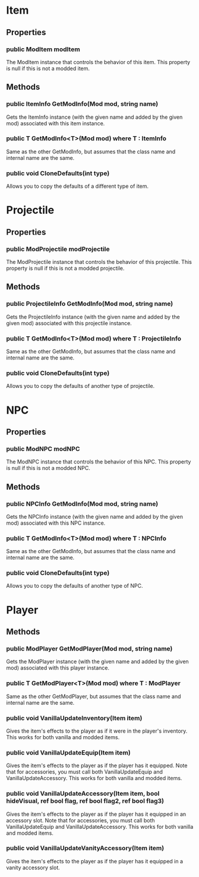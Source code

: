 # Item

## Properties

### public ModItem modItem

The ModItem instance that controls the behavior of this item. This property is null if this is not a modded item.

## Methods

### public ItemInfo GetModInfo(Mod mod, string name)

Gets the ItemInfo instance (with the given name and added by the given mod) associated with this item instance.

### public T GetModInfo\<T\>(Mod mod) where T : ItemInfo

Same as the other GetModInfo, but assumes that the class name and internal name are the same.

### public void CloneDefaults(int type)

Allows you to copy the defaults of a different type of item.

# Projectile

## Properties

### public ModProjectile modProjectile

The ModProjectile instance that controls the behavior of this projectile. This property is null if this is not a modded projectile.

## Methods

### public ProjectileInfo GetModInfo(Mod mod, string name)

Gets the ProjectileInfo instance (with the given name and added by the given mod) associated with this projectile instance.

### public T GetModInfo\<T\>(Mod mod) where T : ProjectileInfo

Same as the other GetModInfo, but assumes that the class name and internal name are the same.

### public void CloneDefaults(int type)

Allows you to copy the defaults of another type of projectile.

# NPC

## Properties

### public ModNPC modNPC

The ModNPC instance that controls the behavior of this NPC. This property is null if this is not a modded NPC.

## Methods

### public NPCInfo GetModInfo(Mod mod, string name)

Gets the NPCInfo instance (with the given name and added by the given mod) associated with this NPC instance.

### public T GetModInfo\<T\>(Mod mod) where T : NPCInfo

Same as the other GetModInfo, but assumes that the class name and internal name are the same.

### public void CloneDefaults(int type)

Allows you to copy the defaults of another type of NPC.

# Player

## Methods

### public ModPlayer GetModPlayer(Mod mod, string name)

Gets the ModPlayer instance (with the given name and added by the given mod) associated with this player instance.

### public T GetModPlayer\<T\>(Mod mod) where T : ModPlayer

Same as the other GetModPlayer, but assumes that the class name and internal name are the same.

### public void VanillaUpdateInventory(Item item)

Gives the item's effects to the player as if it were in the player's inventory. This works for both vanilla and modded items.

### public void VanillaUpdateEquip(Item item)

Gives the item's effects to the player as if the player has it equipped. Note that for accessories, you must call both VanillaUpdateEquip and VanillaUpdateAccessory. This works for both vanilla and modded items.

### public void VanillaUpdateAccessory(Item item, bool hideVisual, ref bool flag, ref bool flag2, ref bool flag3)

Gives the item's effects to the player as if the player has it equipped in an accessory slot. Note that for accessories, you must call both VanillaUpdateEquip and VanillaUpdateAccessory. This works for both vanilla and modded items.

### public void VanillaUpdateVanityAccessory(Item item)

Gives the item's effects to the player as if the player has it equipped in a vanity accessory slot.